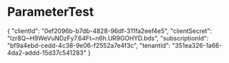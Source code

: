 # ParameterTest


{
  "clientId": "0ef2096b-b7db-4828-96df-311fa2eef4e5",
  "clientSecret": "Izr8Q~H9WeVuNDzFy7.64Ft~n6h.UR9GOHYD.bds",
  "subscriptionId": "bf9a4ebd-cedd-4c38-9e06-f2552a7e4f3c",
  "tenantId": "351ea326-1a66-4da2-addd-15d37c541283"
}
